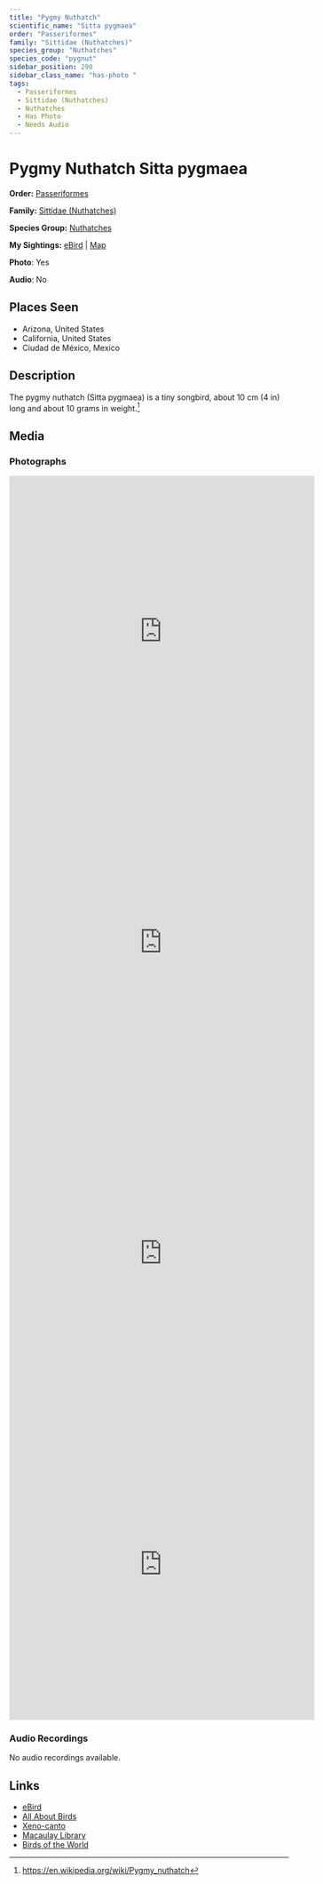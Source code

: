 ```yaml
---
title: "Pygmy Nuthatch"
scientific_name: "Sitta pygmaea"
order: "Passeriformes"
family: "Sittidae (Nuthatches)"
species_group: "Nuthatches"
species_code: "pygnut"
sidebar_position: 290
sidebar_class_name: "has-photo "
tags: 
  - Passeriformes
  - Sittidae (Nuthatches)
  - Nuthatches
  - Has Photo
  - Needs Audio
---
```


# Pygmy Nuthatch <span className='sci_name'>Sitta pygmaea</span>

**Order:** [Passeriformes](/tags/passeriformes)

**Family:** [Sittidae (Nuthatches)](/tags/sittidae-nuthatches)

**Species Group:** [Nuthatches](/tags/nuthatches)

**My Sightings:** [eBird](https://ebird.org/lifelist?r=world&time=life&spp=pygnut) | [Map](/map?species_code=pygnut)

**Photo**: Yes 

**Audio**: No

## Places Seen

* Arizona, United States
* California, United States
* Ciudad de México, Mexico

## Description
The pygmy nuthatch (Sitta pygmaea) is a tiny songbird, about 10 cm (4 in) long and about 10 grams in weight.[^1]

[^1]: https://en.wikipedia.org/wiki/Pygmy_nuthatch

## Media
### Photographs
<iframe src="https://macaulaylibrary.org/asset/615266972/embed" width="550" height="560" frameborder="0" allowfullscreen></iframe>
<iframe src="https://macaulaylibrary.org/asset/615266973/embed" width="550" height="560" frameborder="0" allowfullscreen></iframe>
<iframe src="https://macaulaylibrary.org/asset/615266974/embed" width="550" height="560" frameborder="0" allowfullscreen></iframe>
<iframe src="https://macaulaylibrary.org/asset/615266975/embed" width="550" height="560" frameborder="0" allowfullscreen></iframe>

### Audio Recordings
No audio recordings available.

## Links
* [eBird](https://ebird.org/species/pygnut) 
* [All About Birds](https://www.allaboutbirds.org/guide/pygnut) 
* [Xeno-canto](https://www.xeno-canto.org/species/sitta-pygmaea) 
* [Macaulay Library](https://search.macaulaylibrary.org/catalog?taxonCode=pygnut&sort=rating_rank_desc)
* [Birds of the World](https://birdsoftheworld.org/bow/species/pygnut)
